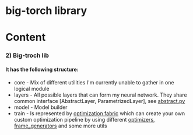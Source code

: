 # big-torch library

# Content

### 2) Big-troch lib

#### It has the following structure:
* core - Mix of different utilities I'm currently unable to gather in one logical module
* layers - All possible layers that can form my neural network. They share common interface [AbstractLayer, ParametrizedLayer], see [abstract.py](https://github.com/Denchidlo/big-torch/blob/master/src/big_torch/layers/abstract.py)
* model - Model builder
* train - Is represented by [optimization fabric](https://github.com/Denchidlo/big-torch/blob/master/src/big_torch/train/construcot.py) which can create your own custom optimization pipeline by using different [optimizers](https://github.com/Denchidlo/big-torch/blob/master/src/big_torch/train/updaters.py), [frame_generators](https://github.com/Denchidlo/big-torch/blob/master/src/big_torch/train/frame_generators.py) and some more utils

